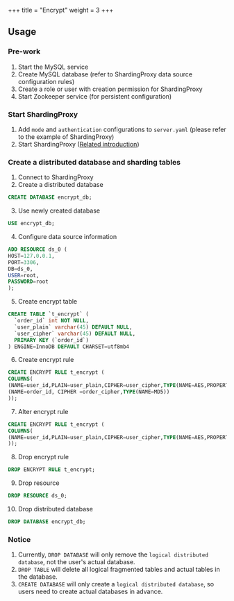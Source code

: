 +++
title = "Encrypt"
weight = 3
+++

## Usage

### Pre-work

1. Start the MySQL service
2. Create MySQL database (refer to ShardingProxy data source configuration rules)
3. Create a role or user with creation permission for ShardingProxy
4. Start Zookeeper service (for persistent configuration)

### Start ShardingProxy

1. Add `mode` and `authentication` configurations to `server.yaml` (please refer to the example of ShardingProxy)
2. Start ShardingProxy ([Related introduction](/en/quick-start/shardingsphere-proxy-quick-start/))

### Create a distributed database and sharding tables

1. Connect to ShardingProxy
2. Create a distributed database

```sql
CREATE DATABASE encrypt_db;
```

3. Use newly created database

```sql
USE encrypt_db;
```

4. Configure data source information

```sql
ADD RESOURCE ds_0 (
HOST=127.0.0.1,
PORT=3306,
DB=ds_0,
USER=root,
PASSWORD=root
);
```
5. Create encrypt table

```sql
CREATE TABLE `t_encrypt` (
  `order_id` int NOT NULL,
  `user_plain` varchar(45) DEFAULT NULL,
  `user_cipher` varchar(45) DEFAULT NULL,
  PRIMARY KEY (`order_id`)
) ENGINE=InnoDB DEFAULT CHARSET=utf8mb4
```

6. Create encrypt rule

```sql
CREATE ENCRYPT RULE t_encrypt (
COLUMNS(
(NAME=user_id,PLAIN=user_plain,CIPHER=user_cipher,TYPE(NAME=AES,PROPERTIES('aes-key-value'='123456abc'))),
(NAME=order_id, CIPHER =order_cipher,TYPE(NAME=MD5))
));
```

7. Alter encrypt rule

```sql
CREATE ENCRYPT RULE t_encrypt (
COLUMNS(
(NAME=user_id,PLAIN=user_plain,CIPHER=user_cipher,TYPE(NAME=AES,PROPERTIES('aes-key-value'='123456abc'))),
));
```

8. Drop encrypt rule

```sql
DROP ENCRYPT RULE t_encrypt;
```

9. Drop resource

```sql
DROP RESOURCE ds_0;
```

10. Drop distributed database

```sql
DROP DATABASE encrypt_db;
```

### Notice

1. Currently, `DROP DATABASE` will only remove the `logical distributed database`, not the user's actual database. 
2. `DROP TABLE` will delete all logical fragmented tables and actual tables in the database.
3. `CREATE DATABASE` will only create a `logical distributed database`, so users need to create actual databases in advance.
